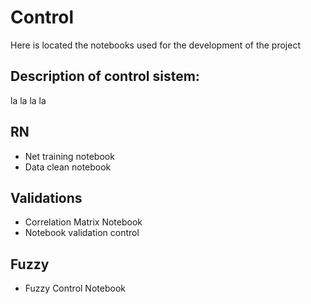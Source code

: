 # Control
Here is located the notebooks used for the development of the project

## Description of control sistem:
la la la la

## RN
- Net training notebook
- Data clean notebook
## Validations
- Correlation Matrix Notebook
- Notebook validation control
## Fuzzy
- Fuzzy Control Notebook
